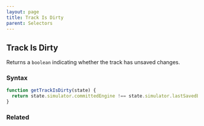 ```yaml
---
layout: page
title: Track Is Dirty
parent: Selectors
---
```


## Track Is Dirty

Returns a `boolean` indicating whether the track has unsaved changes.

### Syntax

```js
function getTrackIsDirty(state) {
  return state.simulator.committedEngine !== state.simulator.lastSavedEngine;
}
```

### Related

